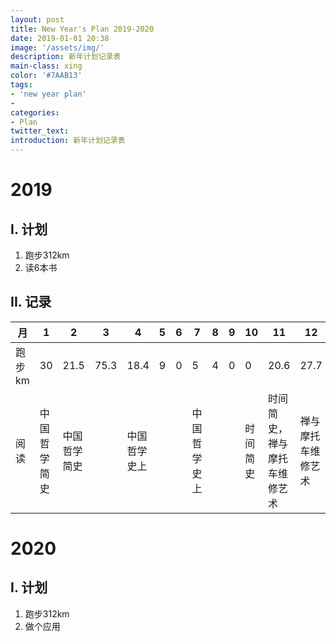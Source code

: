 ```yaml
---
layout: post
title: New Year's Plan 2019-2020
date: 2019-01-01 20:38
image: '/assets/img/'
description: 新年计划记录表
main-class: xing
color: '#7AAB13'
tags:
- 'new year plan'
- 
categories:
- Plan
twitter_text: 
introduction: 新年计划记录表
---
```


# 2019
## I. 计划
1. 跑步312km
2. 读6本书

## II. 记录

|  月   | 1  | 2  | 3  | 4  | 5  | 6  | 7  | 8  | 9  | 10  | 11  | 12  | 总|
|  ----  | ----  | ----  | ----  | ----  | ----  | ----  | ----  | ----  | ----  | ----  | ----  |----  |----  |
| 跑步km  |  30 | 21.5 | 75.3| 18.4| 9| 0| 5| 4| 0| 0 | 20.6| 27.7| 211.5|
| 阅读  | 中国哲学简史 | 中国哲学简史 | |中国哲学史上 | | | 中国哲学史上| | | 时间简史| 时间简史，禅与摩托车维修艺术| 禅与摩托车维修艺术| 4|

# 2020
## I. 计划
1. 跑步312km
2. 做个应用